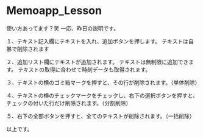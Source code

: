 # Memoapp_Lesson

使い方あってます？笑
一応、昨日の説明です。

１、テキスト記入欄にテキストを入れ、追加ボタンを押します。
  テキストは自暴で削除されます
  
２、追加リスト欄にテキストが追加されます。
  テキストは無制限に追加できます。
  テキストの取得に合わせて時刻データも取得されます。

３、テキストの横のゴミ箱マークを押すと、その行が削除されます。（単体削除）

４、テキストの横のチェックマークをチェックし、右下の選択ボタンを押すと、
  チェックの付いた行だけ削除されます。（分割削除）
  
５、右下の全部ボタンを押すと、全てのテキストが削除されます。（一括削除）

以上です。
